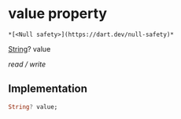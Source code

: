 


# value property




    *[<Null safety>](https://dart.dev/null-safety)*


[String](https://api.flutter.dev/flutter/dart-core/String-class.html)? value
  
_read / write_






## Implementation

```dart
String? value;


```







